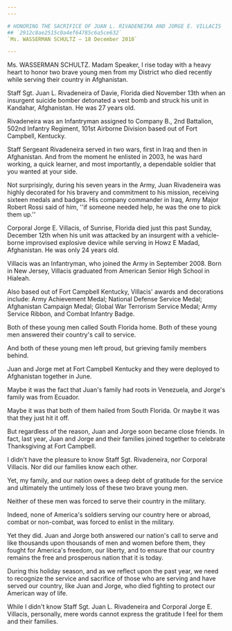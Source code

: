 ```yaml
---
---

# HONORING THE SACRIFICE OF JUAN L. RIVADENEIRA AND JORGE E. VILLACIS
## `2912c8ae2515c0a4ef64785c6a5ce632`
`Ms. WASSERMAN SCHULTZ — 18 December 2010`

---
```



Ms. WASSERMAN SCHULTZ. Madam Speaker, I rise today with a heavy heart 
to honor two brave young men from my District who died recently while 
serving their country in Afghanistan.

Staff Sgt. Juan L. Rivadeneira of Davie, Florida died November 13th 
when an insurgent suicide bomber detonated a vest bomb and struck his 
unit in Kandahar, Afghanistan. He was 27 years old.

Rivadeneira was an Infantryman assigned to Company B., 2nd Battalion, 
502nd Infantry Regiment, 101st Airborne Division based out of Fort 
Campbell, Kentucky.

Staff Sergeant Rivadeneira served in two wars, first in Iraq and then 
in Afghanistan. And from the moment he enlisted in 2003, he was hard 
working, a quick learner, and most importantly, a dependable soldier 
that you wanted at your side.

Not surprisingly, during his seven years in the Army, Juan 
Rivadeneira was highly decorated for his bravery and commitment to his 
mission, receiving sixteen medals and badges. His company commander in 
Iraq, Army Major Robert Rossi said of him, ''if someone needed help, he 
was the one to pick them up.''

Corporal Jorge E. Villacis, of Sunrise, Florida died just this past 
Sunday, December 12th when his unit was attacked by an insurgent with a 
vehicle-borne improvised explosive device while serving in Howz E 
Madad, Afghanistan. He was only 24 years old.

Villacis was an Infantryman, who joined the Army in September 2008. 
Born in New Jersey, Villacis graduated from American Senior High School 
in Hialeah.

Also based out of Fort Campbell Kentucky, Villacis' awards and 
decorations include: Army Achievement Medal; National Defense Service 
Medal; Afghanistan Campaign Medal; Global War Terrorism Service Medal; 
Army Service Ribbon, and Combat Infantry Badge.

Both of these young men called South Florida home. Both of these 
young men answered their country's call to service.

And both of these young men left proud, but grieving family members 
behind.

Juan and Jorge met at Fort Campbell Kentucky and they were deployed 
to Afghanistan together in June.

Maybe it was the fact that Juan's family had roots in Venezuela, and 
Jorge's family was from Ecuador.

Maybe it was that both of them hailed from South Florida. Or maybe it 
was that they just hit it off.

But regardless of the reason, Juan and Jorge soon became close 
friends. In fact, last year, Juan and Jorge and their families joined 
together to celebrate Thanksgiving at Fort Campbell.

I didn't have the pleasure to know Staff Sgt. Rivadeneira, nor 
Corporal Villacis. Nor did our families know each other.

Yet, my family, and our nation owes a deep debt of gratitude for the 
service and ultimately the untimely loss of these two brave young men.

Neither of these men was forced to serve their country in the 
military.

Indeed, none of America's soldiers serving our country here or 
abroad, combat or non-combat, was forced to enlist in the military.

Yet they did. Juan and Jorge both answered our nation's call to serve 
and like thousands upon thousands of men and women before them, they 
fought for America's freedom, our liberty, and to ensure that our 
country remains the free and prosperous nation that it is today.

During this holiday season, and as we reflect upon the past year, we 
need to recognize the service and sacrifice of those who are serving 
and have served our country, like Juan and Jorge, who died fighting to 
protect our American way of life.

While I didn't know Staff Sgt. Juan L. Rivadeneira and Corporal Jorge 
E. Villacis, personally, mere words cannot express the gratitude I feel 
for them and their families.
